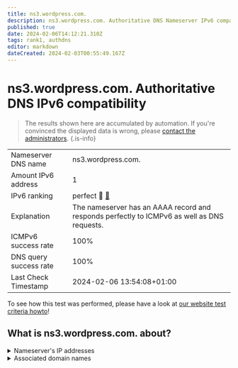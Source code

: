 ```yaml
---
title: ns3.wordpress.com.
description: ns3.wordpress.com. Authoritative DNS Nameserver IPv6 compatibility
published: true
date: 2024-02-06T14:12:21.310Z
tags: rank1, authdns
editor: markdown
dateCreated: 2024-02-03T00:55:49.167Z
---
```


# ns3.wordpress.com. Authoritative DNS IPv6 compatibility

> The results shown here are accumulated by automation. If you're convinced the displayed data is wrong, please [contact the administrators](/howto/chat). 
{.is-info}




|   |   |
| - | - |
| Nameserver DNS name | ns3.wordpress.com.
| Amount IPv6 address | 1
| IPv6 ranking | perfect :1st_place_medal: [🔗](/howto/ranking) |
| Explanation | The nameserver has an AAAA record and responds perfectly to ICMPv6 as well as DNS requests. |
| ICMPv6 success rate | 100%|
| DNS query success rate | 100% |
| Last Check Timestamp | 2024-02-06 13:54:08+01:00 |

To see how this test was performed, please have a look at [our website test criteria howto](/howto/testcriteria/authdns)!


## What is ns3.wordpress.com. about?




<details>
<summary>Nameserver's IP addresses</summary>

2620:115:c00f::c000:4a09

</details>



<details>
<summary>Associated domain names</summary>

wordpress.com

</details>
